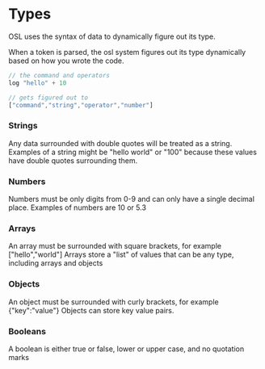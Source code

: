 # Types

OSL uses the syntax of data to dynamically figure out its type.

When a token is parsed, the osl system figures out its type dynamically based on how you wrote the code.

```javascript
// the command and operators
log "hello" + 10

// gets figured out to
["command","string","operator","number"]
```



### Strings

Any data surrounded with double quotes will be treated as a string. Examples of a string might be "hello world" or "100" because these values have double quotes surrounding them.

### Numbers

Numbers must be only digits from 0-9 and can only have a single decimal place. Examples of numbers are 10 or 5.3

### Arrays

An array must be surrounded with square brackets, for example \["hello","world"] Arrays store a "list" of values that can be any type, including arrays and objects

### Objects

An object must be surrounded with curly brackets, for example {"key":"value"} Objects can store key value pairs.

### Booleans

A boolean is either true or false, lower or upper case, and no quotation marks
